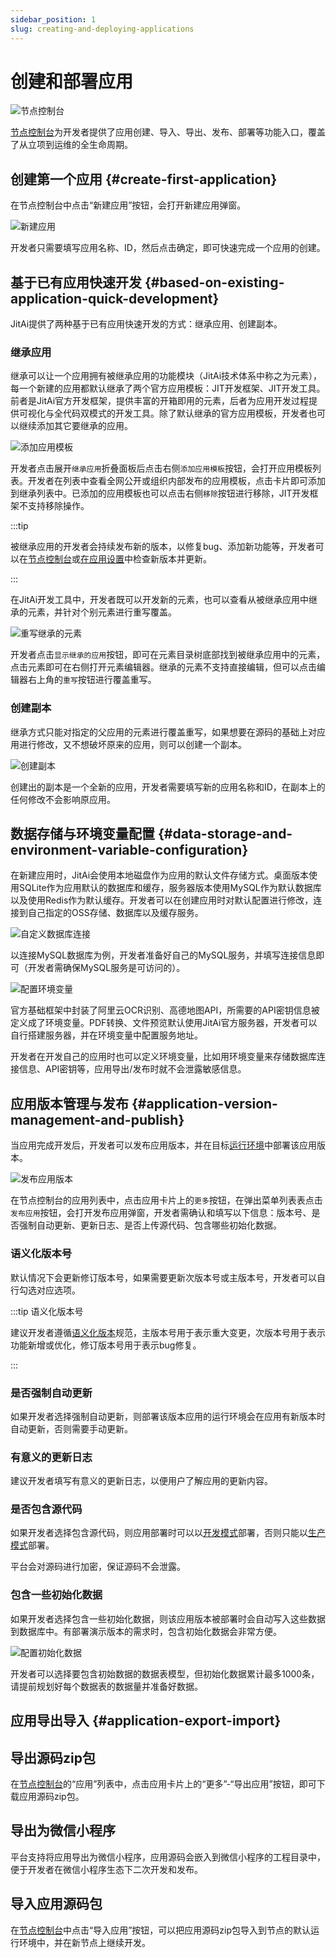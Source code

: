 ```yaml
---
sidebar_position: 1
slug: creating-and-deploying-applications
---
```


# 创建和部署应用

![节点控制台](./img/1/node-console.png)

[节点控制台](../app-creation-and-publishing/runtime-environment-management#node-local-default-runtime-environment)为开发者提供了应用创建、导入、导出、发布、部署等功能入口，覆盖了从立项到运维的全生命周期。

## 创建第一个应用 {#create-first-application}
在节点控制台中点击“新建应用”按钮，会打开新建应用弹窗。

![新建应用](./img/1/create-new-application.png)

开发者只需要填写应用名称、ID，然后点击确定，即可快速完成一个应用的创建。

## 基于已有应用快速开发 {#based-on-existing-application-quick-development}
JitAi提供了两种基于已有应用快速开发的方式：继承应用、创建副本。
  
### 继承应用
继承可以让一个应用拥有被继承应用的功能模块（JitAi技术体系中称之为元素），每一个新建的应用都默认继承了两个官方应用模板：JIT开发框架、JIT开发工具。前者是JitAi官方开发框架，提供丰富的开箱即用的元素，后者为应用开发过程提供可视化与全代码双模式的开发工具。除了默认继承的官方应用模板，开发者也可以继续添加其它要继承的应用。

![添加应用模板](./img/1/add-application-template.gif)

开发者点击展开`继承应用`折叠面板后点击右侧`添加应用模板`按钮，会打开应用模板列表。开发者在列表中查看全网公开或组织内部发布的应用模板，点击卡片即可添加到继承列表中。已添加的应用模板也可以点击右侧`移除`按钮进行移除，JIT开发框架不支持移除操作。

:::tip

被继承应用的开发者会持续发布新的版本，以修复bug、添加新功能等，开发者可以在[节点控制台](../app-creation-and-publishing/runtime-environment-management#node-local-default-runtime-environment)或[在应用设置](../development-tool-and-publish-service/jitai-visual-development-tools#application-settings)中检查新版本并更新。

:::

在JitAi开发工具中，开发者既可以开发新的元素，也可以查看从被继承应用中继承的元素，并针对个别元素进行重写覆盖。

![重写继承的元素](./img/1/override-inherited-elements.gif)

开发者点击`显示继承的应用`按钮，即可在元素目录树底部找到被继承应用中的元素，点击元素即可在右侧打开元素编辑器。继承的元素不支持直接编辑，但可以点击编辑器右上角的`重写`按钮进行覆盖重写。

### 创建副本
继承方式只能对指定的父应用的元素进行覆盖重写，如果想要在源码的基础上对应用进行修改，又不想破坏原来的应用，则可以创建一个副本。

![创建副本](./img/1/create-application-copy.png)

创建出的副本是一个全新的应用，开发者需要填写新的应用名称和ID，在副本上的任何修改不会影响原应用。

## 数据存储与环境变量配置 {#data-storage-and-environment-variable-configuration}
在新建应用时，JitAi会使用本地磁盘作为应用的默认文件存储方式。桌面版本使用SQLite作为应用默认的数据库和缓存，服务器版本使用MySQL作为默认数据库以及使用Redis作为默认缓存。开发者可以在创建应用时对默认配置进行修改，连接到自己指定的OSS存储、数据库以及缓存服务。

![自定义数据库连接](./img/1/custom-database-connection.gif)

以连接MySQL数据库为例，开发者准备好自己的MySQL服务，并填写连接信息即可（开发者需确保MySQL服务是可访问的）。

![配置环境变量](./img/1/configure-environment-variables.gif)

官方基础框架中封装了阿里云OCR识别、高德地图API，所需要的API密钥信息被定义成了环境变量。PDF转换、文件预览默认使用JitAi官方服务器，开发者可以自行搭建服务器，并在环境变量中配置服务地址。

开发者在开发自己的应用时也可以定义环境变量，比如用环境变量来存储数据库连接信息、API密钥等，应用导出/发布时就不会泄露敏感信息。

## 应用版本管理与发布 {#application-version-management-and-publish}
当应用完成开发后，开发者可以发布应用版本，并在目标[运行环境](../app-creation-and-publishing/runtime-environment-management#deploy-application-in-runtime-environment)中部署该应用版本。

![发布应用版本](./img/1/publish-application-version.png)

在节点控制台的应用列表中，点击应用卡片上的`更多`按钮，在弹出菜单列表表点击`发布应用`按钮，会打开发布应用弹窗，开发者需确认和填写以下信息：版本号、是否强制自动更新、更新日志、是否上传源代码、包含哪些初始化数据。

### 语义化版本号
默认情况下会更新修订版本号，如果需要更新次版本号或主版本号，开发者可以自行勾选对应选项。

:::tip 语义化版本号

建议开发者遵循[语义化版本](https://semver.org/lang/zh-CN/)规范，主版本号用于表示重大变更，次版本号用于表示功能新增或优化，修订版本号用于表示bug修复。

:::

### 是否强制自动更新
如果开发者选择强制自动更新，则部署该版本应用的运行环境会在应用有新版本时自动更新，否则需要手动更新。

### 有意义的更新日志
建议开发者填写有意义的更新日志，以便用户了解应用的更新内容。

### 是否包含源代码
如果开发者选择包含源代码，则应用部署时可以以[开发模式](../app-creation-and-publishing/runtime-environment-management#deploy-in-development-mode)部署，否则只能以[生产模式](../app-creation-and-publishing/runtime-environment-management#deploy-in-production-mode)部署。

平台会对源码进行加密，保证源码不会泄露。

### 包含一些初始化数据
如果开发者选择包含一些初始化数据，则该应用版本被部署时会自动写入这些数据到数据库中。有部署演示版本的需求时，包含初始化数据会非常方便。

![配置初始化数据](./img/1/configure-initialization-data.png)

开发者可以选择要包含初始数据的数据表模型，但初始化数据累计最多1000条，请提前规划好每个数据表的数据量并准备好数据。

## 应用导出导入 {#application-export-import}
## 导出源码zip包
在[节点控制台](../app-creation-and-publishing/runtime-environment-management#node-local-default-runtime-environment)的“应用”列表中，点击应用卡片上的“更多”-“导出应用”按钮，即可下载应用源码zip包。

## 导出为微信小程序
平台支持将应用导出为微信小程序，应用源码会嵌入到微信小程序的工程目录中，便于开发者在微信小程序生态下二次开发和发布。

## 导入应用源码包
在[节点控制台](../app-creation-and-publishing/runtime-environment-management#node-local-default-runtime-environment)中点击“导入应用”按钮，可以把应用源码zip包导入到节点的默认运行环境中，并在新节点上继续开发。
